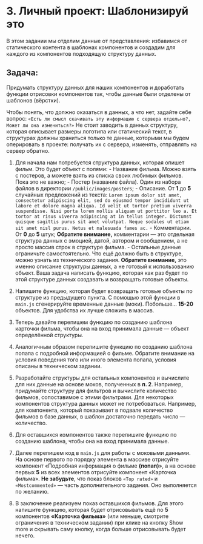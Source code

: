 # 3. Личный проект: Шаблонизируй это

В этом задании мы отделим данные от представления:
избавимся от статического контента в шаблонах компонентов
и создадим для каждого из компонентов подходящую структуру
данных.

## Задача:

Придумать структуру данных для наших компонентов
и доработать функции отрисовки компонентов так, чтобы
данные были отделены от шаблонов (вёрстки).

Чтобы понять, что должно оказаться в данных, а что нет,
задайте себе вопрос: 
`«Есть ли смысл скачивать эту информацию с сервера отдельно?,`
`Может ли она измениться?»`
Не стоит заводить в данных структуру, которая описывает
размеры логотипа или статический текст, в структурах должны
храниться только те данные, которыми мы будем оперировать
в проекте: получать их с сервера, изменять, отправлять
на сервер обратно.

1. Для начала нам потребуется структура данных,
    которая опишет фильм. Это будет объект с полями:
       - Название фильма. Можно взять с постеров,
          а можете взять из списка своих любимых фильмов.
          Пока это не важно;
       - Постер (название файла). Один из набора
          файлов в директории `/public/images/posters`;
       - Описание. От **1** до **5** случайных предложений
          из текста: 
          `Lorem ipsum dolor sit amet, consectetur adipiscing elit, sed do eiusmod tempor incididunt ut labore et dolore magna aliqua. Id velit ut tortor pretium viverra suspendisse. Nisi porta lorem mollis aliquam ut porttitor leo a. Et tortor at risus viverra adipiscing at in tellus integer. Dictumst quisque sagittis purus sit amet volutpat. Neque sodales ut etiam sit amet nisl purus. Netus et malesuada fames ac.`
       - Комментарии. От **0** до **5** штук;
       **Обратите внимание,** комментарии — это отдельная
        структура данных с эмоцией, датой, автором и сообщением,
        а не просто массив строк в структуре фильма.
       - Остальные данные ограничьте самостоятельно.
        Что ещё должно быть в структуре, можно узнать
        из технического задания.
        **Обратите внимание,** это именно описание структуры данных,
        а не готовый к использованию объект. Ваша задача написать
        функцию, которая как раз будет по этой структуре данных
        создавать и возвращать готовые объекты.

2. Напишите функцию, которая будет возвращать готовые
    объекты по структуре из предыдущего пункта. С помощью
    этой функции в `main.js` сгенерируйте временные данные
    (моки). Побольше... **15-20** объектов. Для удобства
    их лучше сложить в массив.
3. Теперь давайте перепишем функцию по созданию
    шаблона карточки фильма, чтобы она на вход принимала
    данные — объект определённой структуры.

4. Аналогичным образом перепишите функцию по созданию
    шаблона попапа с подробной информацией о фильме.
    Обратите внимание на условия поведения того или иного
    элемента попапа, условия описаны в техническом
    задании.
5. Разработайте структуры для остальных компонентов
    и вычислите для них данные на основе моков, полученных
    в **п. 2**. Например, придумайте структуру для фильтров
    и вычислите количество фильмов, сопоставимое с этими
    фильтрами. Для некоторых компонентов структура данных
    может не потребоваться. Например, для компонента,
    который показывает в подвале количество фильмов в базе
    данных, в шаблон достаточно передать число — количество.
6. Для оставшихся компонентов также перепишите функцию
    по созданию шаблона, чтобы она на вход принимала
    данные.
7. Далее перепишем код в `main.js` для работы с моковыми
    данными. На основе первого по порядку элемента
    в массиве отрисуйте компонент «Подробная информация
    о фильме **(попап)**», а на основе первых **5** из всех
    элементов отрисуйте компонент «Карточка фильма».
    **Не забудьте**, что показ блоков `«Top rated»` и 
    `«Mostcommented»` — часть дополнительного задания. 
    Оно выполняется по желанию.

8. В заключение реализуем показ оставшихся фильмов. Для
    этого напишите функцию, которая будет отрисовывать ещё
    по **5** компонентов **«Карточка фильма»** (или меньше,
    смотрите ограничения в техническом задании) при клике
    на кнопку Show more и скрывать саму кнопку, когда
    больше отрисовывать будет нечего.


